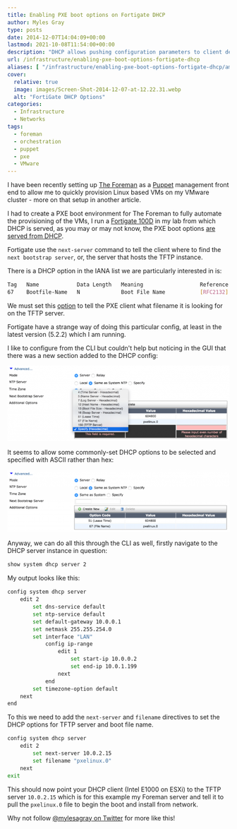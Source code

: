```yaml
---
title: Enabling PXE boot options on Fortigate DHCP
author: Myles Gray
type: posts
date: 2014-12-07T14:04:09+00:00
lastmod: 2021-10-08T11:54:00+00:00
description: "DHCP allows pushing configuration parameters to client devices, we will look at how to enable PXE boot options on FortiGate DHCP servers."
url: /infrastructure/enabling-pxe-boot-options-fortigate-dhcp
aliases: [ "/infrastructure/enabling-pxe-boot-options-fortigate-dhcp/amp" ]
cover:
  relative: true
  image: images/Screen-Shot-2014-12-07-at-12.22.31.webp
  alt: "FortiGate DHCP Options"
categories:
  - Infrastructure
  - Networks
tags:
  - foreman
  - orchestration
  - puppet
  - pxe
  - VMware
---
```


I have been recently setting up [The Foreman][1] as a [Puppet][2] management front end to allow me to quickly provision Linux based VMs on my VMware cluster - more on that setup in another article.

I had to create a PXE boot environment for The Foreman to fully automate the provisioning of the VMs, I run a [Fortigate 100D][3] in my lab from which DHCP is served, as you may or may not know, the PXE boot options [are served from DHCP][4].

Fortigate use the `next-server` command to tell the client where to find the `next bootstrap server`, or, the server that hosts the TFTP instance.

There is a DHCP option in the IANA list we are particularly interested in is:

```sh
Tag   Name            Data Length   Meaning                  Reference
67    Bootfile-Name   N             Boot File Name           [RFC2132]
```

We must set this [option][5] to tell the PXE client what filename it is looking for on the TFTP server.

Fortigate have a strange way of doing this particular config, at least in the latest version (5.2.2) which I am running.

I like to configure from the CLI but couldn't help but noticing in the GUI that there was a new section added to the DHCP config:

![Fortigate DHCP Options][6]

It seems to allow some commonly-set DHCP options to be selected and specified with ASCII rather than hex:

![PXE boot file name][7]

Anyway, we can do all this through the CLI as well, firstly navigate to the DHCP server instance in question:

```sh
show system dhcp server 2
```

My output looks like this:

```sh
config system dhcp server
    edit 2
        set dns-service default
        set ntp-service default
        set default-gateway 10.0.0.1
        set netmask 255.255.254.0
        set interface "LAN"
            config ip-range
                edit 1
                    set start-ip 10.0.0.2
                    set end-ip 10.0.1.199
                next
            end
        set timezone-option default
    next
end
```

To this we need to add the `next-server` and `filename` directives to set the DHCP options for TFTP server and boot file name.

```sh
config system dhcp server
    edit 2
        set next-server 10.0.2.15
        set filename "pxelinux.0"
    next
exit
```

This should now point your DHCP client (Intel E1000 on ESXi) to the TFTP server `10.0.2.15` which is for this example my Foreman server and tell it to pull the `pxelinux.0` file to begin the boot and install from network.

Why not follow [@mylesagray on Twitter][8] for more like this!

 [1]: http://theforeman.org
 [2]: http://puppetlabs.com/
 [3]: http://www.fortinet.com/sites/default/files/productdatasheets/FortiGate-100D.pdf
 [4]: http://www.iana.org/assignments/bootp-dhcp-parameters/bootp-dhcp-parameters.xhtml#options
 [5]: https://www.ietf.org/rfc/rfc2132.txt
 [6]: images/Screen-Shot-2014-12-07-at-12.22.31.png
 [7]: images/Screen-Shot-2014-12-07-at-12.21.48.png
 [8]: https://twitter.com/mylesagray
